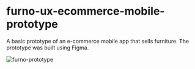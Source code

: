 # furno-ux-ecommerce-mobile-prototype
A basic prototype of an e-commerce mobile app that sells furniture. The prototype was built using Figma.

![furno-prototype](https://user-images.githubusercontent.com/60179984/185708617-841c431d-8aff-46cd-8310-2eb003499f06.gif)

